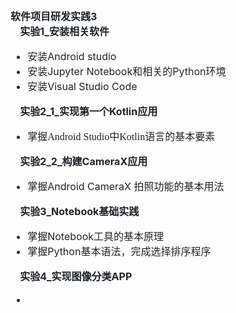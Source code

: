 <div><div dir="auto" style="box-sizing: border-box; color: rgb(31, 35, 40); font-family: -apple-system, BlinkMacSystemFont, &quot;Segoe UI&quot;, &quot;Noto Sans&quot;, Helvetica, Arial, sans-serif, &quot;Apple Color Emoji&quot;, &quot;Segoe UI Emoji&quot;; font-size: 16px; margin-top: 0px !important;"><span style="box-sizing: border-box;"><span style="box-sizing: border-box; font-weight: var(--base-text-weight-semibold, 600);"><b>软件项目研发实践3</b></span></span></div><div dir="auto" style="box-sizing: border-box; color: rgb(31, 35, 40); font-family: -apple-system, BlinkMacSystemFont, &quot;Segoe UI&quot;, &quot;Noto Sans&quot;, Helvetica, Arial, sans-serif, &quot;Apple Color Emoji&quot;, &quot;Segoe UI Emoji&quot;; font-size: 16px;"><span style="box-sizing: border-box;"><span style="box-sizing: border-box; font-weight: var(--base-text-weight-semibold, 600);"><b>&nbsp; &nbsp; 实验1_安装相关软件</b></span></span></div><div dir="auto" style="box-sizing: border-box; color: rgb(31, 35, 40); font-family: -apple-system, BlinkMacSystemFont, &quot;Segoe UI&quot;, &quot;Noto Sans&quot;, Helvetica, Arial, sans-serif, &quot;Apple Color Emoji&quot;, &quot;Segoe UI Emoji&quot;; font-size: 16px;"><ul><li>安装Android&nbsp;studio<br /></li><li>安装Jupyter Notebook和相关的Python环境</li><li><div>安装Visual Studio Code</div></li></ul></div><div dir="auto" style="box-sizing: border-box; color: rgb(31, 35, 40); font-family: -apple-system, BlinkMacSystemFont, &quot;Segoe UI&quot;, &quot;Noto Sans&quot;, Helvetica, Arial, sans-serif, &quot;Apple Color Emoji&quot;, &quot;Segoe UI Emoji&quot;; font-size: 16px;"><span style="box-sizing: border-box;"><span style="box-sizing: border-box; font-weight: var(--base-text-weight-semibold, 600);"><b>&nbsp; &nbsp; 实验2_1_实现第一</b><b>个Kotlin应用</b></span></span></div><div dir="auto" style="box-sizing: border-box; color: rgb(31, 35, 40); font-family: -apple-system, BlinkMacSystemFont, &quot;Segoe UI&quot;, &quot;Noto Sans&quot;, Helvetica, Arial, sans-serif, &quot;Apple Color Emoji&quot;, &quot;Segoe UI Emoji&quot;; font-size: 16px;"><ul><li><div><span style="font-family: simhei, STHeitiSC-Light;">掌握Android Studio中Kotlin语言的基本要素</span></div></li></ul></div><div dir="auto" style="box-sizing: border-box; color: rgb(31, 35, 40); font-family: -apple-system, BlinkMacSystemFont, &quot;Segoe UI&quot;, &quot;Noto Sans&quot;, Helvetica, Arial, sans-serif, &quot;Apple Color Emoji&quot;, &quot;Segoe UI Emoji&quot;; font-size: 16px; margin-bottom: 0px !important;"><span style="box-sizing: border-box;"><span style="box-sizing: border-box; font-weight: var(--base-text-weight-semibold, 600);"><b>&nbsp; &nbsp; 实验2_2_构建CameraX应用</b></span></span></div></div><div dir="auto" style="box-sizing: border-box; color: rgb(31, 35, 40); font-family: -apple-system, BlinkMacSystemFont, &quot;Segoe UI&quot;, &quot;Noto Sans&quot;, Helvetica, Arial, sans-serif, &quot;Apple Color Emoji&quot;, &quot;Segoe UI Emoji&quot;; font-size: 16px; margin-bottom: 0px !important;"><ul><li><b></b>掌握Android CameraX 拍照功能的基本用法</li></ul></div><div dir="auto" style="box-sizing: border-box; color: rgb(31, 35, 40); font-family: -apple-system, BlinkMacSystemFont, &quot;Segoe UI&quot;, &quot;Noto Sans&quot;, Helvetica, Arial, sans-serif, &quot;Apple Color Emoji&quot;, &quot;Segoe UI Emoji&quot;; font-size: 16px; margin-bottom: 0px !important;"><span style="box-sizing: border-box;"><span style="box-sizing: border-box; font-weight: var(--base-text-weight-semibold, 600);"><b>&nbsp; &nbsp; 实验3_Notebook基础实践</b></span></span></div><div dir="auto" style="box-sizing: border-box; color: rgb(31, 35, 40); font-family: -apple-system, BlinkMacSystemFont, &quot;Segoe UI&quot;, &quot;Noto Sans&quot;, Helvetica, Arial, sans-serif, &quot;Apple Color Emoji&quot;, &quot;Segoe UI Emoji&quot;; font-size: 16px; margin-bottom: 0px !important;"><ul><li>掌握Notebook工具的基本原理</li><li><div>掌握Python基本语法，完成选择排序程序</div></li></ul></div><div dir="auto" style="box-sizing: border-box; color: rgb(31, 35, 40); font-family: -apple-system, BlinkMacSystemFont, &quot;Segoe UI&quot;, &quot;Noto Sans&quot;, Helvetica, Arial, sans-serif, &quot;Apple Color Emoji&quot;, &quot;Segoe UI Emoji&quot;; font-size: 16px; margin-bottom: 0px !important;"><span style="box-sizing: border-box;"><span style="box-sizing: border-box; font-weight: var(--base-text-weight-semibold, 600);"><b>&nbsp; &nbsp;&nbsp;实验4_实现图像分类APP</b></span></span></div><div dir="auto" style="box-sizing: border-box; color: rgb(31, 35, 40); font-family: -apple-system, BlinkMacSystemFont, &quot;Segoe UI&quot;, &quot;Noto Sans&quot;, Helvetica, Arial, sans-serif, &quot;Apple Color Emoji&quot;, &quot;Segoe UI Emoji&quot;; font-size: 16px; margin-bottom: 0px !important;"><ul><li><span style="box-sizing: border-box;"><span style="box-sizing: border-box; font-weight: var(--base-text-weight-semibold, 600);"><b><br /></b></span></span></li></ul></div>